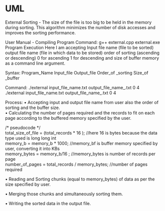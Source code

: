 # UML

External Sorting - 
The size of the file is too big to be held in the memory during sorting. 
This algorithm minimizes the number of disk accesses and improves the sorting performance.

User Manual - 
Compiling Program  Command: 	 g++ external.cpp external.exe  
Program Execution 
  Here I am accepting Input file name (file to be sorted) output file name (file in which data to be stored) 
  order of sorting (ascending or descending) 0 for ascending 1 for descending and size of buffer memory as a command line argument. 
  
  Syntax:  	Program_Name Input_file Output_file Order_of _sorting Size_of _buffer 
  
  
  Command:  	./external input_file_name.txt output_file_name_.txt 0 4 	
              ./external  input_file_name.txt  output_file_name_.txt  0  4   
  
  Process: 
  •	Accepting input and output file name from user also the order of sorting and the buffer size.  
  •	Calculating the number of pages required and the records to fit on each page according to the buffered memory specified by the user.
  
  
  /* pseudocode */         
  total_size_of_file = (total_records * 16 );  //here 16 is bytes because the data type used is long long int                 
  memory_b = memory_b * 1000; //memory_bf is buffer memory specified by user, converting it into KBs	         
  memory_bytes = memory_b/16 ; //memory_bytes is number of records per page  	
  number_of_pages = total_records / memory_bytes; //number of pages required 
  
  •	Reading and Sorting chunks (equal to memory_bytes) of data as per the size specified by user. 
  
  •	Merging those chunks and simultaneously sorting them. 
  
  •	Writing the sorted data in the output file.    
  
